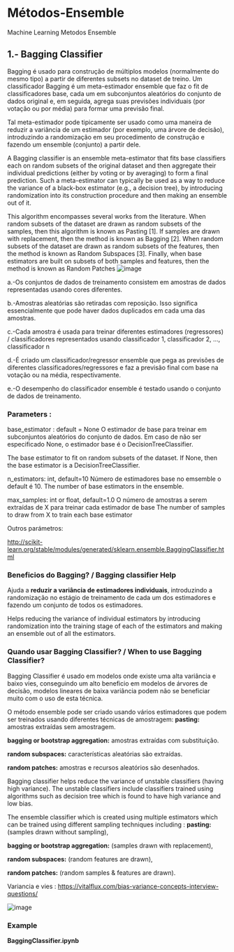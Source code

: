 # Métodos-Ensemble
Machine Learning Metodos Ensemble

## 1.- Bagging Classifier
Bagging é usado para construção de múltiplos modelos (normalmente do mesmo tipo) a partir de diferentes subsets no dataset de treino.
Um classificador Bagging é um meta-estimador ensemble que faz o fit de classificadores base, cada um em subconjuntos aleatórios do conjunto de dados original e, em seguida, agrega suas previsões individuais (por votação ou por média) para formar uma previsão final.

Tal meta-estimador pode tipicamente ser usado como uma maneira de reduzir a variância de um estimador (por exemplo, uma árvore de decisão), introduzindo a randomização em seu procedimento de construção e fazendo um ensemble (conjunto) a partir dele.

A Bagging classifier is an ensemble meta-estimator that fits base classifiers each on random subsets of the original dataset and then aggregate their individual predictions (either by voting or by averaging) to form a final prediction. Such a meta-estimator can typically be used as a way to reduce the variance of a black-box estimator (e.g., a decision tree), by introducing randomization into its construction procedure and then making an ensemble out of it.

This algorithm encompasses several works from the literature. When random subsets of the dataset are drawn as random subsets of the samples, then this algorithm is known as Pasting [1]. If samples are drawn with replacement, then the method is known as Bagging [2]. When random subsets of the dataset are drawn as random subsets of the features, then the method is known as Random Subspaces [3]. Finally, when base estimators are built on subsets of both samples and features, then the method is known as Random Patches
![image](https://user-images.githubusercontent.com/87387315/165098797-255cd282-c3e3-40fb-8db0-dacb678fdddb.png)

  a.-Os conjuntos de dados de treinamento consistem em amostras de dados representadas usando cores diferentes.
  
  b.-Amostras aleatórias são retiradas com reposição. Isso significa essencialmente que pode haver dados duplicados em cada uma das amostras.
  
  c.-Cada amostra é usada para treinar diferentes estimadores (regressores) / classificadores representados usando classificador 1, classificador 2, …, classificador n
  
  d.-É criado um classificador/regressor ensemble que pega as previsões de diferentes classificadores/regressores e faz a previsão final com base na votação ou na média, respectivamente.
  
  e.-O desempenho do classificador ensemble é testado usando o conjunto de dados de treinamento.

### Parameters : 
base_estimator : default = None
O estimador de base para treinar em subconjuntos aleatórios do conjunto de dados. Em caso de não ser especificado None, o estimador base é o DecisionTreeClassifier.

The base estimator to fit on random subsets of the dataset. If None, then the base estimator is a DecisionTreeClassifier.

n_estimators: int, default=10
Número de estimadores base no emsemble o default é 10.
The number of base estimators in the ensemble.

max_samples: int or float, default=1.0
O número de amostras a serem extraídas de X para treinar cada estimador de base
The number of samples to draw from X to train each base estimator

Outros parámetros:

http://scikit-learn.org/stable/modules/generated/sklearn.ensemble.BaggingClassifier.html

### Beneficios do Bagging? / Bagging classifier Help
Ajuda a **reduzir a variância de estimadores individuais**, introduzindo a randomização no estágio de treinamento de cada um dos estimadores e fazendo um conjunto de todos os estimadores.

Helps reducing the variance of individual estimators by introducing randomization into the training stage of each of the estimators and making an ensemble out of all the estimators.

### Quando usar Bagging Classifier? / When to use Bagging Classifier?
Bagging Classifier é usado em modelos onde existe uma alta variância e baixo vies, conseguindo um alto beneficio em modelos de árvores de decisão, modelos lineares de baixa variância podem não se beneficiar muito com o uso de esta técnica. 

O método ensemble pode ser criado usando vários estimadores que podem ser treinados usando diferentes técnicas de amostragem:
 **pasting:** amostras extraídas sem amostragem.
 
 **bagging or bootstrap aggregation:** amostras extraídas com substituição.
 
 **random subspaces:** características aleatórias são extraídas.
 
 **random patches:** amostras e recursos aleatórios são desenhados.

Bagging classifier helps reduce the variance of unstable classifiers (having high variance). The unstable classifiers include classifiers trained using algorithms such as decision tree which is found to have high variance and low bias.

The ensemble classifier which is created using multiple estimators which can be trained using different sampling techniques including :
**pasting:** (samples drawn without sampling), 

**bagging or bootstrap aggregation:** (samples drawn with replacement),

**random subspaces:** (random features are drawn), 

**random patches:** (random samples & features are drawn).

Variancia e vies : https://vitalflux.com/bias-variance-concepts-interview-questions/

![image](https://user-images.githubusercontent.com/87387315/165101994-92be56ac-d761-422f-8375-615cb3b8e982.png)

### Example

**BaggingClassifier.ipynb**


